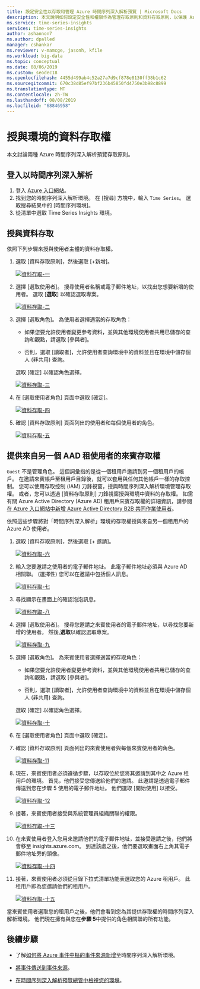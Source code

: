 ```yaml
---
title: 設定安全性以存取和管理 Azure 時間序列深入解析預覽 | Microsoft Docs
description: 本文說明如何設定安全性和權限作為管理存取原則和資料存取原則，以保護 Azure 時間序列深入解析預覽。
ms.service: time-series-insights
services: time-series-insights
author: ashannon7
ms.author: dpalled
manager: cshankar
ms.reviewer: v-mamcge, jasonh, kfile
ms.workload: big-data
ms.topic: conceptual
ms.date: 08/06/2019
ms.custom: seodec18
ms.openlocfilehash: 4455d499ab4c52a27a7d9cf878e8130ff38b1c62
ms.sourcegitcommit: 670c38d85ef97bf236b45850fd4750e3b98c8899
ms.translationtype: MT
ms.contentlocale: zh-TW
ms.lasthandoff: 08/08/2019
ms.locfileid: "68846958"
---
```

# <a name="grant-data-access-to-an-environment"></a>授與環境的資料存取權

本文討論兩種 Azure 時間序列深入解析預覽存取原則。

## <a name="sign-in-to-time-series-insights"></a>登入以時間序列深入解析

1. 登入 [Azure 入口網站](https://portal.azure.com/)。
1. 找到您的時間序列深入解析環境。 在 [搜尋] 方塊中，輸入 `Time Series`。 選取搜尋結果中的 [時間序列環境]。
1. 從清單中選取 Time Series Insights 環境。

## <a name="grant-data-access"></a>授與資料存取

依照下列步驟來授與使用者主體的資料存取權。

1. 選取 [資料存取原則]，然後選取 [+新增]。

    [![資料存取-一](media/data-access/data-access-one.png)](media/data-access/data-access-one.png#lightbox)

1. 選擇 [選取使用者]。 搜尋使用者名稱或電子郵件地址，以找出您想要新增的使用者。 選取 [**選取**] 以確認選取專案。

    [![資料存取-二](media/data-access/data-access-two.png)](media/data-access/data-access-two.png#lightbox)

1. 選擇 [選取角色]。 為使用者選擇適當的存取角色：

    * 如果您要允許使用者變更參考資料，並與其他環境使用者共用已儲存的查詢和觀點，請選取 [參與者]。

    * 否則，選取 [讀取者]，允許使用者查詢環境中的資料並且在環境中儲存個人 (非共用) 查詢。

   選取 [確定] 以確認角色選擇。

    [![資料存取-三](media/data-access/data-access-three.png)](media/data-access/data-access-three.png#lightbox)

1. 在 [選取使用者角色] 頁面中選取 [確定]。

    [![資料存取-四](media/data-access/data-access-four.png)](media/data-access/data-access-four.png#lightbox)

1. 確認 [資料存取原則] 頁面列出的使用者和每個使用者的角色。

    [![資料存取-五](media/data-access/data-access-five.png)](media/data-access/data-access-five.png#lightbox)

## <a name="provide-guest-access-from-another-aad-tenant"></a>提供來自另一個 AAD 租使用者的來賓存取權

`Guest` 不是管理角色。 這個詞彙指的是從一個租用戶邀請到另一個租用戶的帳戶。 在邀請來賓帳戶至租用戶目錄後，就可以套用與任何其他帳戶一樣的存取控制。 您可以使用存取控制 (IAM) 刀鋒視窗，授與時間序列深入解析環境管理存取權。 或者，您可以透過 [資料存取原則] 刀鋒視窗授與環境中資料的存取權。 如需有關 Azure Active Directory (Azure AD) 租用戶來賓存取權的詳細資訊，請參閱[在 Azure 入口網站中新增 Azure Active Directory B2B 共同作業使用者](https://docs.microsoft.com/azure/active-directory/b2b/add-users-administrator)。

依照這些步驟將對「時間序列深入解析」環境的存取權授與來自另一個租用戶的 Azure AD 使用者。

1. 選取 [資料存取原則]，然後選取 [+ 邀請]。

    [![資料存取-六](media/data-access/data-access-six.png)](media/data-access/data-access-six.png#lightbox)

1. 輸入您要邀請之使用者的電子郵件地址。 此電子郵件地址必須與 Azure AD 相關聯。 (選擇性) 您可以在邀請中包括個人訊息。

    [![資料存取-七](media/data-access/data-access-seven.png)](media/data-access/data-access-seven.png#lightbox)

1. 尋找顯示在畫面上的確認泡泡訊息。

    [![資料存取-八](media/data-access/data-access-eight.png)](media/data-access/data-access-eight.png#lightbox)

1. 選擇 [選取使用者]。 搜尋您邀請之來賓使用者的電子郵件地址，以尋找您要新增的使用者。 然後,**選取**以確認選取專案。

    [![資料存取-九](media/data-access/data-access-nine.png)](media/data-access/data-access-nine.png#lightbox)

1. 選擇 [選取角色]。 為來賓使用者選擇適當的存取角色：

    * 如果您要允許使用者變更參考資料，並與其他環境使用者共用已儲存的查詢和觀點，請選取 [參與者]。

    * 否則，選取 [讀取者]，允許使用者查詢環境中的資料並且在環境中儲存個人 (非共用) 查詢。

   選取 [確定] 以確認角色選擇。

    [![資料存取-十](media/data-access/data-access-ten.png)](media/data-access/data-access-ten.png#lightbox)

1. 在 [選取使用者角色] 頁面中選取 [確定]。

1. 確認 [資料存取原則] 頁面列出的來賓使用者與每個來賓使用者的角色。

    [![資料存取-11](media/data-access/data-access-eleven.png)](media/data-access/data-access-eleven.png#lightbox)

1. 現在，來賓使用者必須遵循步驟，以存取位於您將其邀請到其中之 Azure 租用戶的環境。 首先，他們接受您傳送給他們的邀請。 此邀請是透過電子郵件傳送到您在步驟 5 使用的電子郵件地址。 他們選取 [開始使用] 以接受。

    [![資料存取-12](media/data-access/data-access-twelve.png)](media/data-access/data-access-twelve.png#lightbox)

1. 接著，來賓使用者接受與系統管理員組織關聯的權限。

    [![資料存取-十三](media/data-access/data-access-thirteen.png)](media/data-access/data-access-thirteen.png#lightbox)

1. 在來賓使用者登入您用來邀請他們的電子郵件地址，並接受邀請之後，他們將會移至 insights.azure.com。 到達該處之後，他們要選取畫面右上角其電子郵件地址旁的頭像。

    [![資料存取-十四](media/data-access/data-access-fourteen.png)](media/data-access/data-access-fourteen.png#lightbox)

1. 接著，來賓使用者必須從目錄下拉式清單功能表選取您的 Azure 租用戶。 此租用戶即為您邀請他們的租用戶。

    [![資料存取-十五](media/data-access/data-access-fifteen.png)](media/data-access/data-access-fifteen.png#lightbox)

當來賓使用者選取您的租用戶之後，他們會看到您為其提供存取權的時間序列深入解析環境。 他們現在擁有與您在**步驟 5**中提供的角色相關聯的所有功能。

## <a name="next-steps"></a>後續步驟

* 了解[如何將 Azure 事件中樞的事件來源新增](./time-series-insights-how-to-add-an-event-source-eventhub.md)至時間序列深入解析環境。

* [將事件傳送到事件來源](./time-series-insights-send-events.md)。

* [在時間序列深入解析預覽總管中檢視您的環境](./time-series-insights-update-explorer.md)。
